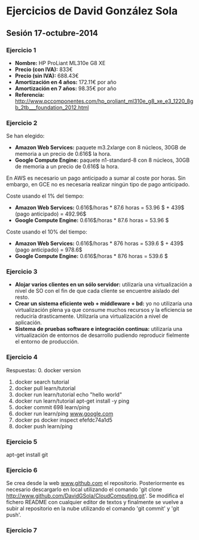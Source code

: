Ejercicios de David González Sola
=====================================

## Sesión 17-octubre-2014

### Ejercicio 1

- **Nombre:** HP ProLiant ML310e G8 XE
- **Precio (con IVA):** 833€
- **Precio (sin IVA):** 688.43€
- **Amortización en 4 años:** 172.11€ por año
- **Amortización en 7 años:** 98.35€ por año
- **Referencia:** http://www.pccomponentes.com/hp_proliant_ml310e_g8_xe_e3_1220_8gb_2tb___foundation_2012.html

### Ejercicio 2

Se han elegido:
- **Amazon Web Services:** paquete m3.2xlarge con 8 núcleos, 30GB de memoria a un precio de 0.616$ la hora.
- **Google Compute Engine:** paquete n1-standard-8 con 8 núcleos, 30GB de memoria a un precio de 0.616$ la hora.

En AWS es necesario un pago anticipado a sumar al coste por horas. Sin embargo, en GCE no es necesaria realizar ningún tipo de pago anticipado.

Coste usando el 1% del tiempo:
- **Amazon Web Services:** 0.616$/horas * 87.6 horas = 53.96 $ + 439$ (pago anticipado) = 492.96$
- **Google Compute Engine:** 0.616$/horas * 87.6 horas = 53.96 $

Coste usando el 10% del tiempo: 
- **Amazon Web Services:** 0.616$/horas * 876 horas = 539.6 $ + 439$ (pago anticipado) = 978.6$
- **Google Compute Engine:** 0.616$/horas * 876 horas = 539.6 $

### Ejercicio 3

- **Alojar varios clientes en un sólo servidor:** utilizaría una virtualización a nivel de SO con el fin de que cada cliente se encuentre aislado del resto.
- **Crear un sistema eficiente web + middleware + bd:** yo no utilizaría una virtualización plena ya que consume muchos recursos y la eficiencia se reduciría drasticamente. Utilizaría una virtualización a nivel de aplicación.
- **Sistema de pruebas software e integración continua:** utilizaría una virtualización de entornos de desarrollo pudiendo reproducir fielmente el entorno de producción.

### Ejercicio 4

Respuestas:
0. docker version
1. docker search tutorial
2. docker pull learn/tutorial
3. docker run learn/tutorial echo "hello world"
4. docker run learn/tutorial apt-get install -y ping
5. docker commit 698 learn/ping
6. docker run learn/ping www.google.com
7. docker ps
   docker inspect efefdc74a1d5
8. docker push learn/ping

### Ejercicio 5

apt-get install git

### Ejercicio 6

Se crea desde la web www.github.com el repositorio. Posteriormente es necesario descargarlo en local utilizando el comando 'git clone http://www.github.com/DavidGSola/CloudComputing.git'. Se modifica el fichero README con cualquier editor de textos y finalmente se vuelve a subir al repositorio en la nube utilizando el comando 'git commit' y 'git push'.

### Ejercicio 7
